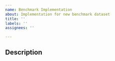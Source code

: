 ```yaml
---
name: Benchmark Implementation
about: Implementation for new benchmark dataset
title: ''
labels: ''
assignees: ''

---
```


## Description
